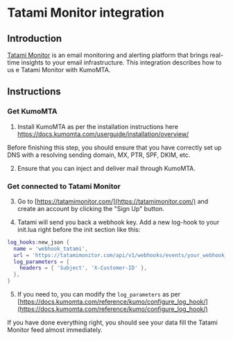 # Tatami Monitor integration

## Introduction

[Tatami Monitor](https://tatamimonitor.com/) is an email monitoring and alerting platform that brings real-time insights to your email infrastructure. This integration describes how to us
e Tatami Monitor with KumoMTA.

## Instructions

### Get KumoMTA

 1) Install KumoMTA as per the installation instructions here
https://docs.kumomta.com/userguide/installation/overview/

Before finishing this step, you should ensure that you have correctly set up DNS with a resolving sending domain, MX, PTR, SPF, DKIM, etc.

 2) Ensure that you can inject and deliver mail through KumoMTA.


### Get connected to Tatami Monitor

 3) Go to [https://tatamimonitor.com/](https://tatamimonitor.com/) and create an account by clicking the "Sign Up" button.

 4) Tatami will send you back a webhook key.  Add a new log-hook to your init.lua right before the init section like this:
```lua
log_hooks:new_json {
  name = 'webhook_tatami',
  url = 'https://tatamimonitor.com/api/v1/webhooks/events/your_webhook_key_goes_here',
  log_parameters = {
    headers = { 'Subject', 'X-Customer-ID' },
  },
}
```

5) If you need to, you can modify the `log_parameters` as per [https://docs.kumomta.com/reference/kumo/configure_log_hook/](https://docs.kumomta.com/reference/kumo/configure_log_hook/)

If you have done everything right, you should see your data fill the Tatami Monitor feed almost immediately.



